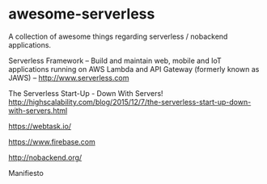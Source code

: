 # awesome-serverless
 A collection of awesome things regarding serverless / nobackend applications.

Serverless Framework – Build and maintain web, mobile and IoT applications running on AWS Lambda and API Gateway (formerly known as JAWS) – http://www.serverless.com


The Serverless Start-Up - Down With Servers!
http://highscalability.com/blog/2015/12/7/the-serverless-start-up-down-with-servers.html


https://webtask.io/

https://www.firebase.com

http://nobackend.org/

Manifiesto
